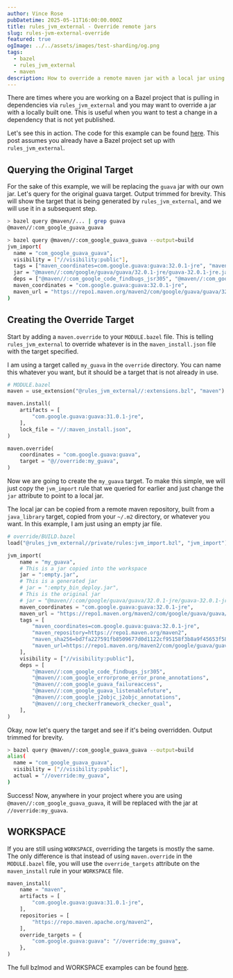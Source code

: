 ```yaml
---
author: Vince Rose
pubDatetime: 2025-05-11T16:00:00.000Z
title: rules_jvm_external - Override remote jars
slug: rules-jvm-external-override
featured: true
ogImage: ../../assets/images/test-sharding/og.png
tags:
  - bazel
  - rules_jvm_external
  - maven
description: How to override a remote maven jar with a local jar using rules_jvm_external.
---
```


There are times where you are working on a Bazel project that is pulling in dependencies via `rules_jvm_external` and you may want to override a jar with a locally built one. This is useful when you want to test a change in a dependency that is not yet published.

Let's see this in action. The code for this example can be found [here](TODO).
This post assumes you already have a Bazel project set up with `rules_jvm_external`.

## Querying the Original Target

For the sake of this example, we will be replacing the `guava` jar with our own jar. Let's query for the original guava target. Output trimmed for brevity. This will show the target that is being generated by `rules_jvm_external`, and we will use it in a subsequent step.

```bash
> bazel query @maven//... | grep guava
@maven//:com_google_guava_guava

> bazel query @maven//:com_google_guava_guava --output=build
jvm_import(
  name = "com_google_guava_guava",
  visibility = ["//visibility:public"],
  tags = ["maven_coordinates=com.google.guava:guava:32.0.1-jre", "maven_repository=https://repo1.maven.org/maven2", "maven_sha256=bd7fa227591fb8509677d0d1122cf95158f3b8a9f45653f58281d879f6dc48c5", "maven_url=https://repo1.maven.org/maven2/com/google/guava/guava/32.0.1-jre/guava-32.0.1-jre.jar"],
  jar = "@maven//:com/google/guava/guava/32.0.1-jre/guava-32.0.1-jre.jar",
  deps = ["@maven//:com_google_code_findbugs_jsr305", "@maven//:com_google_errorprone_error_prone_annotations", "@maven//:com_google_guava_failureaccess", "@maven//:com_google_guava_listenablefuture", "@maven//:com_google_j2objc_j2objc_annotations", "@maven//:org_checkerframework_checker_qual"],
  maven_coordinates = "com.google.guava:guava:32.0.1-jre",
  maven_url = "https://repo1.maven.org/maven2/com/google/guava/guava/32.0.1-jre/guava-32.0.1-jre.jar",
)
```

## Creating the Override Target

Start by adding a `maven.override` to your `MODULE.bazel` file. This is telling `rules_jvm_external` to override whatever is in the `maven_install.json` file with the target specified.

I am using a target called `my_guava` in the `override` directory. You can name this whatever you want, but it should be a target that is not already in use.

```py
# MODULE.bazel
maven = use_extension("@rules_jvm_external//:extensions.bzl", "maven")

maven.install(
    artifacts = [
        "com.google.guava:guava:31.0.1-jre",
    ],
    lock_file = "//:maven_install.json",
)

maven.override(
    coordinates = "com.google.guava:guava",
    target = "@//override:my_guava",
)
```

Now we are going to create the `my_guava` target. To make this simple, we will just copy the `jvm_import` rule that we queried for earlier and just change the `jar` attribute to point to a local jar.

The local jar can be copied from a remote maven repository, built from a `java_library` target, copied from your `~/.m2` directory, or whatever you want. In this example, I am just using an empty jar file.

```py
# override/BUILD.bazel
load("@rules_jvm_external//private/rules:jvm_import.bzl", "jvm_import")

jvm_import(
    name = "my_guava",
    # This is a jar copied into the workspace
    jar = ":empty.jar",
    # This is a generated jar
    # jar = ":empty_bin_deploy.jar",
    # This is the original jar
    # jar = "@maven//:com/google/guava/guava/32.0.1-jre/guava-32.0.1-jre.jar",
    maven_coordinates = "com.google.guava:guava:32.0.1-jre",
    maven_url = "https://repo1.maven.org/maven2/com/google/guava/guava/32.0.1-jre/guava-32.0.1-jre.jar",
    tags = [
        "maven_coordinates=com.google.guava:guava:32.0.1-jre",
        "maven_repository=https://repo1.maven.org/maven2",
        "maven_sha256=bd7fa227591fb8509677d0d1122cf95158f3b8a9f45653f58281d879f6dc48c5",
        "maven_url=https://repo1.maven.org/maven2/com/google/guava/guava/32.0.1-jre/guava-32.0.1-jre.jar",
    ],
    visibility = ["//visibility:public"],
    deps = [
        "@maven//:com_google_code_findbugs_jsr305",
        "@maven//:com_google_errorprone_error_prone_annotations",
        "@maven//:com_google_guava_failureaccess",
        "@maven//:com_google_guava_listenablefuture",
        "@maven//:com_google_j2objc_j2objc_annotations",
        "@maven//:org_checkerframework_checker_qual",
    ],
)
```

Okay, now let's query the target and see if it's being overridden. Output trimmed for brevity.

```bash
> bazel query @maven//:com_google_guava_guava --output=build
alias(
  name = "com_google_guava_guava",
  visibility = ["//visibility:public"],
  actual = "//override:my_guava",
)
```

Success! Now, anywhere in your project where you are using `@maven//:com_google_guava_guava`, it will be replaced with the jar at `//override:my_guava`.

## WORKSPACE

If you are still using `WORKSPACE`, overriding the targets is mostly the same.
The only difference is that instead of using `maven.override` in the `MODULE.bazel` file, you will use the `override_targets` attribute on the `maven_install` rule in your `WORKSPACE` file.

```py
maven_install(
    name = "maven",
    artifacts = [
        "com.google.guava:guava:31.0.1-jre",
    ],
    repositories = [
        "https://repo.maven.apache.org/maven2",
    ],
    override_targets = {
        "com.google.guava:guava": "//override:my_guava",
    },
)
```

The full bzlmod and WORKSPACE examples can be found [here](TODO).

